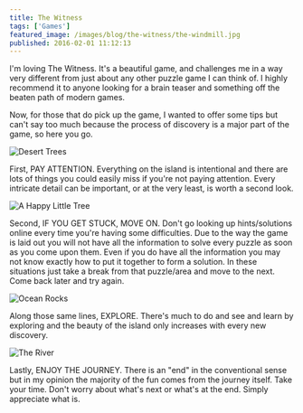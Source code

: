```yaml
---
title: The Witness
tags: ['Games']
featured_image: /images/blog/the-witness/the-windmill.jpg
published: 2016-02-01 11:12:13
---
```


<!-- excerpt -->
I'm loving The Witness. It's a beautiful game, and challenges me in a way very
different from just about any other puzzle game I can think of. I highly
recommend it to anyone looking for a brain teaser and something off the beaten
path of modern games.
<!-- endexcerpt -->

Now, for those that do pick up the game, I wanted to offer some tips but can't
say too much because the process of discovery is a major part of the game, so
here you go.

![Desert Trees](/images/blog/the-witness/desert-trees.jpg)

First, PAY ATTENTION. Everything on the island is intentional and there are lots
of things you could easily miss if you're not paying attention. Every intricate
detail can be important, or at the very least, is worth a second look.

![A Happy Little Tree](/images/blog/the-witness/happy-little-tree.jpg)

Second, IF YOU GET STUCK, MOVE ON. Don't go looking up hints/solutions online
every time you're having some difficulties. Due to the way the game is laid out
you will not have all the information to solve every puzzle as soon as you come
upon them. Even if you do have all the information you may not know exactly how
to put it together to form a solution. In these situations just take a break
from that puzzle/area and move to the next. Come back later and try again.

![Ocean Rocks](/images/blog/the-witness/ocean-rocks.jpg)

Along those same lines, EXPLORE. There's much to do and see and learn by
exploring and the beauty of the island only increases with every new discovery.

![The River](/images/blog/the-witness/the-river.jpg)

Lastly, ENJOY THE JOURNEY. There is an "end" in the conventional sense but in my
opinion the majority of the fun comes from the journey itself. Take your time.
Don't worry about what's next or what's at the end. Simply appreciate what is.
